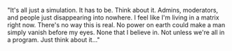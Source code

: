 "It's all just a simulation. It has to be. Think about it. Admins, moderators, and people just disappearing into nowhere. I feel like I'm living in a matrix right now. There's no way this is real. No power on earth could make a man simply vanish before my eyes. None that I believe in. Not unless we're all in a program. Just think about it..."
